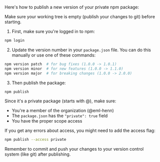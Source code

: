Here's how to publish a new version of your private npm package:

Make sure your working tree is empty (publish your changes to git) before starting.

1. First, make sure you're logged in to npm:
```bash
npm login
```

2. Update the version number in your `package.json` file. You can do this manually or use one of these commands:
```bash
npm version patch  # for bug fixes (1.0.0 -> 1.0.1)
npm version minor  # for new features (1.0.0 -> 1.1.0)
npm version major  # for breaking changes (1.0.0 -> 2.0.0)
```

3. Then publish the package:
```bash
npm publish
```

Since it's a private package (starts with @), make sure:
- You're a member of the organization (@eml-henn)
- The `package.json` has the `"private": true` field
- You have the proper scope access

If you get any errors about access, you might need to add the access flag:
```bash
npm publish --access private
```

Remember to commit and push your changes to your version control system (like git) after publishing.